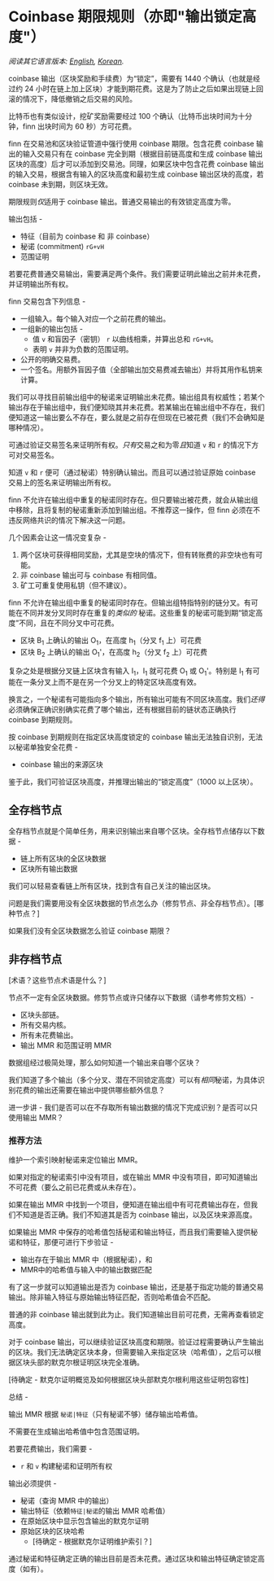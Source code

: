 # Coinbase 期限规则（亦即"输出锁定高度"）

*阅读其它语言版本: [English](../coinbase_maturity.md), [Korean](coinbase_maturity_KR.md).*

coinbase 输出（区块奖励和手续费）为“锁定”，需要有 1440 个确认（也就是经过约 24 小时在链上加上区块）才能到期花费。这是为了防止之后如果出现链上回滚的情况下，降低撤销之后交易的风险。

比特币也有类似设计，挖矿奖励需要经过 100 个确认（比特币出块时间为十分钟，finn 出块时间为 60 秒）方可花费。

finn 在交易池和区块验证管道中强行使用 coinbase 期限。包含花费 coinbase 输出的输入交易只有在 coinbase 完全到期（根据目前链高度和生成 coinbase 输出区块的高度）后才可以添加到交易池。同理，如果区块中包含花费 coinbase 输出的输入交易，根据含有输入的区块高度和最初生成 coinbase 输出区块的高度，若 coinbase 未到期，则区块无效。

期限规则*仅*适用于 coinbase 输出。普通交易输出的有效锁定高度为零。

输出包括 -

* 特征（目前为 coinbase 和 非 coinbase）
* 秘诺 (commitment) `rG+vH`
* 范围证明

若要花费普通交易输出，需要满足两个条件。我们需要证明此输出之前并未花费，并证明输出所有权。

finn 交易包含下列信息 -

* 一组输入。每个输入对应一个之前花费的输出。
* 一组新的输出包括 -
  * 值 `v` 和盲因子（密钥） `r` 以曲线相乘，并算出总和 `rG+vH`。
  * 表明 `v` 并非为负数的范围证明。
* 公开的明确交易费。
* 一个签名。用额外盲因子值（全部输出加交易费减去输出）并将其用作私钥来计算。

我们可以寻找目前输出组中的秘诺来证明输出未花费。输出组具有权威性；若某个输出存在于输出组中，我们便知晓其并未花费。若某输出在输出组中不存在，我们便知道这一输出要么不存在，要么就是之前存在但现在已被花费（我们不会确知是哪种情况）。

可通过验证交易签名来证明所有权。*只有*交易之和为零*且*知道 `v` 和 `r` 的情况下方可对交易签名。

知道 `v` 和 `r` 便可（通过秘诺）特别确认输出。而且可以通过验证原始 coinbase 交易上的签名来证明输出所有权。

finn 不允许在输出组中重复的秘诺同时存在。但只要输出被花费，就会从输出组中移除，且将复制的秘诺重新添加到输出组。不推荐这一操作，但 finn 必须在不违反网络共识的情况下解决这一问题。

几个因素会让这一情况变复杂 -

1. 两个区块可获得相同奖励，尤其是空块的情况下，但有转账费的非空块也有可能。
1. 非 coinbase 输出可与 coinbase 有相同值。
1. 矿工可重复使用私钥（但不建议）。

finn 不允许在输出组中重复的秘诺同时存在。但输出组特指特别的链分叉。有可能在不同并发分叉同时存在重复的*类似的* 秘诺。这些重复的秘诺可能到期“锁定高度”不同，且在不同分叉中可花费。

* 区块 B<sub>1</sub> 上确认的输出 O<sub>1</sub>，在高度 h<sub>1</sub>（分叉 f<sub>1</sub> 上）可花费
* 区块 B<sub>2</sub> 上确认的输出 O<sub>1</sub>'，在高度 h<sub>2</sub>（分叉 f<sub>2</sub> 上）可花费

复杂之处是根据分叉链上区块含有输入 I<sub>1</sub>，I<sub>1</sub> 就可花费 O<sub>1</sub> 或 O<sub>1</sub>'。特别是 I<sub>1</sub> 有可能在一条分叉上而不是在另一个分叉上的特定区块高度有效。

换言之，一个秘诺有可能指向多个输出，所有输出可能有不同区块高度。我们*还得*必须确保正确识别确实花费了哪个输出，还有根据目前的链状态正确执行 coinbase 到期规则。

按 coinbase 到期规则在指定区块高度锁定的 coinbase 输出无法独自识别，无法以秘诺单独安全花费 -

* coinbase 输出的来源区块

鉴于此，我们可验证区块高度，并推理出输出的“锁定高度”（1000 以上区块）。

## 全存档节点

全存档节点就是个简单任务，用来识别输出来自哪个区块。全存档节点储存以下数据 -

* 链上所有区块的全区块数据
* 区块所有输出数据

我们可以轻易查看链上所有区块，找到含有自己关注的输出区块。

问题是我们需要用没有全区块数据的节点怎么办（修剪节点、非全存档节点）。[哪种节点？]

如果我们没有全区块数据怎么验证 coinbase 期限？

## 非存档节点

[术语？这些节点术语是什么？]

节点不一定有全区块数据。修剪节点或许只储存以下数据（请参考修剪文档）-

* 区块头部链。
* 所有交易内核。
* 所有未花费输出。
* 输出 MMR 和范围证明 MMR

数据组经过极简处理，那么如何知道一个输出来自哪个区块？

我们知道了多个输出（多个分叉、潜在不同锁定高度）可以有*相同*秘诺，为具体识别花费的输出还需要在输出中提供哪些额外信息？

进一步讲 - 我们是否可以在不存取所有输出数据的情况下完成识别？是否可以只使用输出 MMR？

### 推荐方法

维护一个索引映射秘诺来定位输出 MMR。

如果对指定的秘诺索引中没有项目，或在输出 MMR 中没有项目，即可知道输出不可花费（要么之前已花费或从未存在）。

如果在输出 MMR 中找到一个项目，便知道在输出组中有可花费输出存在，但我们不知道是否正确。我们不知道其是否为 coinbase 输出，以及区块来源高度。

如果输出 MMR 中保存的哈希值包括秘诺和输出特征，而且我们需要输入提供秘诺和特征，那便可进行下步验证 -

* 输出存在于输出 MMR 中（根据秘诺），和
* MMR中的哈希值与输入中的输出数据匹配

有了这一步就可以知道输出是否为 coinbase 输出，还是基于指定功能的普通交易输出。除非输入特征与原始输出特征匹配，否则哈希值会不匹配。


普通的非 coinbase 输出就到此为止。我们知道输出目前可花费，无需再查看锁定高度。

对于 coinbase 输出，可以继续验证区块高度和期限。验证过程需要确认产生输出的区块。我们无法确定区块本身，但需要输入来指定区块（哈希值），之后可以根据区块头部的默克尔根证明区块完全准确。

[待确定 - 默克尔证明概览及如何根据区块头部默克尔根利用这些证明包容性]

总结 -

输出 MMR 根据 `秘诺|特征`（只有秘诺不够）储存输出哈希值。

不需要在生成输出哈希值中包含范围证明。

若要花费输出，我们需要 -

* `r` 和 `v` 构建秘诺和证明所有权

输出必须提供 -

* 秘诺（查询 MMR 中的输出）
* 输出特征（依赖`特征|秘诺`的输出 MMR 哈希值）
* 在原始区块中显示包含输出的默克尔证明
* 原始区块的区块哈希
  * [待确定 - 根据默克尔证明维护索引？]

通过秘诺和特征确定正确的输出目前是否未花费。通过区块和输出特征确定锁定高度（如有）。

